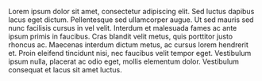 Lorem ipsum dolor sit amet, consectetur adipiscing elit. Sed luctus dapibus lacus eget dictum. Pellentesque sed ullamcorper augue. Ut sed mauris sed nunc facilisis cursus in vel velit. Interdum et malesuada fames ac ante ipsum primis in faucibus. Cras blandit velit metus, quis porttitor justo rhoncus ac. Maecenas interdum dictum metus, ac cursus lorem hendrerit et. Proin eleifend tincidunt nisi, nec faucibus velit tempor eget. Vestibulum ipsum nulla, placerat ac odio eget, mollis elementum dolor. Vestibulum consequat et lacus sit amet luctus.
